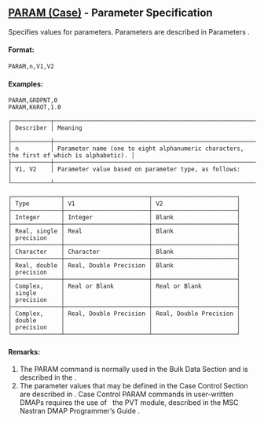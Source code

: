 ## [PARAM (Case)](https://help.hexagonmi.com/bundle/MSC_Nastran_2022.4/page/Nastran_Combined_Book/qrg/casecontrol4a/TOC.PARAM.Case.xhtml) - Parameter Specification

Specifies values for parameters. Parameters are described in  Parameters .

#### Format:

```nastran
PARAM,n,V1,V2
```

#### Examples:

```nastran
PARAM,GRDPNT,0
PARAM,K6ROT,1.0
```

```text
┌───────────┬──────────────────────────────────────────────────────────────────────────────────────────┐
│ Describer │ Meaning                                                                                  │
├───────────┼──────────────────────────────────────────────────────────────────────────────────────────┤
│ n         │ Parameter name (one to eight alphanumeric characters, the first of which is alphabetic). │
├───────────┼──────────────────────────────────────────────────────────────────────────────────────────┤
│ V1, V2    │ Parameter value based on parameter type, as follows:                                     │
└───────────┴──────────────────────────────────────────────────────────────────────────────────────────┘
```

```text
┌──────────────┬────────────────────────┬────────────────────────┐
│ Type         │ V1                     │ V2                     │
├──────────────┼────────────────────────┼────────────────────────┤
│ Integer      │ Integer                │ Blank                  │
├──────────────┼────────────────────────┼────────────────────────┤
│ Real, single │ Real                   │ Blank                  │
│ precision    │                        │                        │
├──────────────┼────────────────────────┼────────────────────────┤
│ Character    │ Character              │ Blank                  │
├──────────────┼────────────────────────┼────────────────────────┤
│ Real, double │ Real, Double Precision │ Blank                  │
│ precision    │                        │                        │
├──────────────┼────────────────────────┼────────────────────────┤
│ Complex,     │ Real or Blank          │ Real or Blank          │
│ single       │                        │                        │
│ precision    │                        │                        │
├──────────────┼────────────────────────┼────────────────────────┤
│ Complex,     │ Real, Double Precision │ Real, Double Precision │
│ double       │                        │                        │
│ precision    │                        │                        │
└──────────────┴────────────────────────┴────────────────────────┘
```

#### Remarks:

1. The PARAM command is normally used in the Bulk Data Section and is described in the  .
2. The parameter values that may be defined in the Case Control Section are described in  . Case Control PARAM commands in user-written DMAPs requires the use of   the PVT module, described in the  MSC Nastran DMAP Programmer’s Guide .
